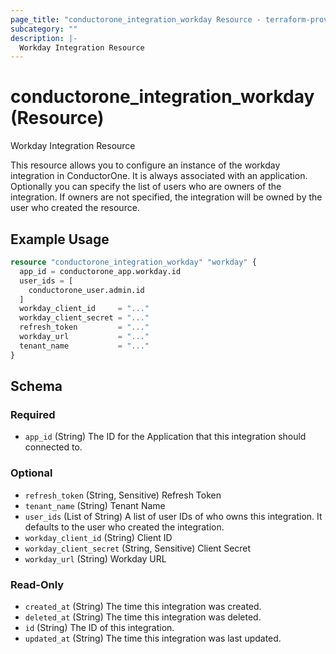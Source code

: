 ```yaml
---
page_title: "conductorone_integration_workday Resource - terraform-provider-conductorone"
subcategory: ""
description: |-
  Workday Integration Resource
---
```


# conductorone_integration_workday (Resource)

Workday Integration Resource

This resource allows you to configure an instance of the workday integration in ConductorOne.
It is always associated with an application. Optionally you can specify the list of users who are owners of the integration.
If owners are not specified, the integration will be owned by the user who created the resource.

## Example Usage

```terraform
resource "conductorone_integration_workday" "workday" {
  app_id = conductorone_app.workday.id
  user_ids = [
    conductorone_user.admin.id
  ]
  workday_client_id     = "..."
  workday_client_secret = "..."
  refresh_token         = "..."
  workday_url           = "..."
  tenant_name           = "..."
}
```

<!-- schema generated by tfplugindocs -->
## Schema

### Required

- `app_id` (String) The ID for the Application that this integration should connected to.

### Optional

- `refresh_token` (String, Sensitive) Refresh Token
- `tenant_name` (String) Tenant Name
- `user_ids` (List of String) A list of user IDs of who owns this integration. It defaults to the user who created the integration.
- `workday_client_id` (String) Client ID
- `workday_client_secret` (String, Sensitive) Client Secret
- `workday_url` (String) Workday URL

### Read-Only

- `created_at` (String) The time this integration was created.
- `deleted_at` (String) The time this integration was deleted.
- `id` (String) The ID of this integration.
- `updated_at` (String) The time this integration was last updated.
